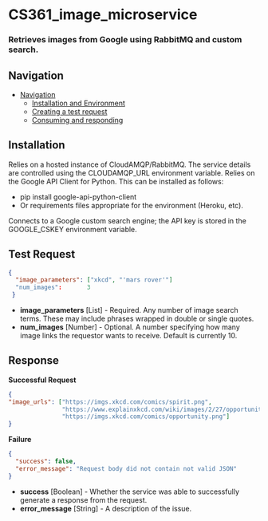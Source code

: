# CS361_image_microservice
 
### Retrieves images from Google using RabbitMQ and custom search.

## Navigation
<!-- TOC -->
- [Navigation](#navigation)
    - [Installation and Environment](#installation)
    - [Creating a test request](#test-request)
    - [Consuming and responding](#response)
<!-- /TOC -->

## Installation

Relies on a hosted instance of CloudAMQP/RabbitMQ. The service details are controlled using the CLOUDAMQP_URL environment variable. 
Relies on the Google API Client for Python. This can be installed as follows:
   - pip install google-api-python-client
   - Or requirements files appropriate for the environment (Heroku, etc).
  
Connects to a Google custom search engine; the API key is stored in the GOOGLE_CSKEY environment variable.


## Test Request
```json
{
  "image_parameters": ["xkcd", "'mars rover'"]
  "num_images":       3
 }
 ```
 - **image_parameters** [List] - Required. Any number of image search terms. These may include phrases wrapped in double or single quotes. 
 - **num_images** [Number]  - Optional. A number specifying how many image links the requestor wants to receive. Default is currently 10.
     
## Response
**Successful Request**
```json
{
"image_urls": ["https://imgs.xkcd.com/comics/spirit.png", 
               "https://www.explainxkcd.com/wiki/images/2/27/opportunity_rover.png", 
               "https://imgs.xkcd.com/comics/opportunity.png"]
}
```
**Failure**
```json
{
  "success": false, 
  "error_message": "Request body did not contain not valid JSON"
}
```
 - **success** [Boolean] - Whether the service was able to successfully generate a response from the request.
 - **error_message** [String] - A description of the issue.
 
 
   
